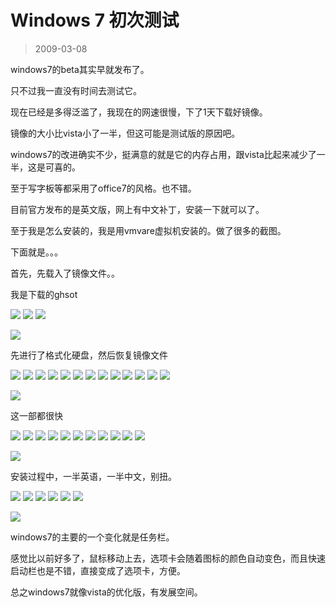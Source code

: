 # Windows 7 初次测试 

> 2009-03-08

<div class="pcs-article-content_ptkaiapt4bxy_baiduscarticle" id="detailArticleContent_ptkaiapt4bxy_baiduscarticle">
 <p>
  windows7的beta其实早就发布了。
 </p>
 <p>
  只不过我一直没有时间去测试它。
 </p>
 <p>
  现在已经是多得泛滥了，我现在的网速很慢，下了1天下载好镜像。
 </p>
 <p>
  镜像的大小比vista小了一半，但这可能是测试版的原因吧。
 </p>
 <p>
  windows7的改进确实不少，挺满意的就是它的内存占用，跟vista比起来减少了一半，这是可喜的。
 </p>
 <p>
  至于写字板等都采用了office7的风格。也不错。
 </p>
 <p>
  目前官方发布的是英文版，网上有中文补丁，安装一下就可以了。
 </p>
 <p>
  至于我是怎么安装的，我是用vmvare虚拟机安装的。做了很多的截图。
 </p>
 <p>
  下面就是。。。
 </p>
 <p>
  首先，先载入了镜像文件。。
 </p>
 <p>
  我是下载的ghsot
 </p>
 <img class="blogimg" small="0" src="images/404c9b6138b8be33c8de1806a889f9a3.jpg"/>
 <img class="blogimg" small="0" src="images/bb56dcd5460a8548fc91003805a28dc0.jpg"/>
 <img class="blogimg" small="0" src="images/35d75384846634ae444bd88184bcd80d.jpg"/>
 <p>
  <img class="blogimg" small="0" src="images/331e88e0357738a2f494f0725f65e2e0.jpg"/>
 </p>
 <p>
  先进行了格式化硬盘，然后恢复镜像文件
 </p>
 <img class="blogimg" small="0" src="images/fa5521257811b210c8653245251ac7a0.jpg"/>
 <img class="blogimg" small="0" src="images/fd6af037f4ccd3b1167b2c08e902c09f.jpg"/>
 <img class="blogimg" small="0" src="images/207bac68e93ffcbaf4cdcbfebfae4189.jpg"/>
 <img class="blogimg" small="0" src="images/2c7b5a4ffc9c547e8c5264bb1131d6bd.jpg"/>
 <img class="blogimg" small="0" src="images/7d6b92a22ead73c42a43307f4d2d65b3.jpg"/>
 <img class="blogimg" small="0" src="images/cc81e1d96457b55473b0527a7fe8a5bd.jpg"/>
 <img class="blogimg" small="0" src="images/2c25379235b1e13b74df463505c5e880.jpg"/>
 <img class="blogimg" small="0" src="images/87ab5d08b8e930297e7afc220c3e00a0.jpg"/>
 <img class="blogimg" small="0" src="images/6edb6ae7ab2175e1569ee9eeaa5e73ab.jpg"/>
 <img class="blogimg" small="0" src="images/cec9387550ea0bcbc228c5649d684c19.jpg"/>
 <img class="blogimg" small="0" src="images/4bdb847f32d49b55f61ad6591ae839aa.jpg"/>
 <img class="blogimg" small="0" src="images/21bc38bbc4c081e04766e91bf8499be6.jpg"/>
 <img class="blogimg" small="0" src="images/d476a1b48d0cc995b0ec4c25a8ee84af.jpg"/>
 <p>
  <img class="blogimg" small="0" src="images/fe02067f96524f8a26d7991abd5f8d9c.jpg"/>
 </p>
 <p>
  这一部都很快
 </p>
 <p>
 </p>
 <img class="blogimg" small="0" src="images/63755e99250a92fb1bbfbf6e48dee1eb.jpg"/>
 <img class="blogimg" small="0" src="images/5ee34f83466e1573a71745187f50727a.jpg"/>
 <img class="blogimg" small="0" src="images/4f6d2121fa94dc24c065b5714270e561.jpg"/>
 <img class="blogimg" small="0" src="images/4a6f29dce7752e55d9f2d3a6f3a70473.jpg"/>
 <img class="blogimg" small="0" src="images/d8085f7ab42e46f90ed6e4ac5e807aa6.jpg"/>
 <img class="blogimg" small="0" src="images/e67e61218f74128cae36618f38636a61.jpg"/>
 <img class="blogimg" small="0" src="images/16fa6a97b761377598bf062ebe272731.jpg"/>
 <img class="blogimg" small="0" src="images/42b2c475eb19338e54b3766ed7a34b14.jpg"/>
 <img class="blogimg" small="0" src="images/ae03cc248712045dbff3bea7d606e230.jpg"/>
 <img class="blogimg" small="0" src="images/466211325ece6792b8bfdd066ca6532c.jpg"/>
 <img class="blogimg" small="0" src="images/5261ee9d058ccd946a1aad4de60f2cfd.jpg"/>
 <p>
  <img class="blogimg" small="0" src="images/2e85aa0aca7fdc0c95a82ec2eae3e34a.jpg"/>
 </p>
 <p>
  安装过程中，一半英语，一半中文，别扭。
 </p>
 <p>
 </p>
 <img class="blogimg" small="0" src="images/0fbb6694b22ec65d36f5537d8795a61d.jpg"/>
 <img class="blogimg" small="0" src="images/face463bdd1421cd9b798f3bb53d448c.jpg"/>
 <img class="blogimg" small="0" src="images/6d6874232c85767a4cabb1b8a6791354.jpg"/>
 <img class="blogimg" small="0" src="images/782d572f8195a50b96f6175936cb8353.jpg"/>
 <img class="blogimg" small="0" src="images/81e77df810e70a969cd5b5ef59514163.jpg"/>
 <img class="blogimg" small="0" src="images/389270f4d344aa47b443973cc53c7c48.jpg"/>
 <p>
  <img class="blogimg" small="0" src="images/327319d996f18aca29d6129af0f6d4ca.jpg"/>
 </p>
 <p>
  windows7的主要的一个变化就是任务栏。
 </p>
 <p>
  感觉比以前好多了，鼠标移动上去，选项卡会随着图标的颜色自动变色，而且快速启动栏也是不错，直接变成了选项卡，方便。
 </p>
 <p>
  总之windows7就像vista的优化版，有发展空间。
 </p>
</div>


